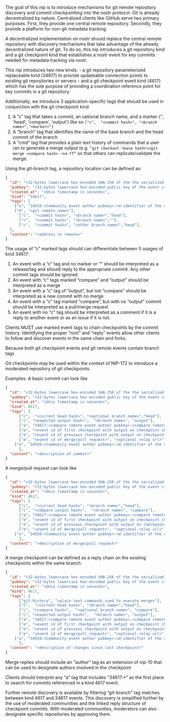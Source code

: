 The goal of this nip is to introduce mechanisms for git remote repository discovery and commit checkpointing into the nostr protocol. Git is already decentralized by nature. Centralized clients like GitHub serve two primary purposes. First, they provide one central remote repository. Secondly, they provide a platform for non-git metadata tracking. 

A decentralized implementation on nostr should replace the central remote repository with discovery mechanisms that take advantage of the already decentralized nature of git. To do so, this nip introduces a git repository kind and a git checkpoint kind that establishes a nostr event for key commits needed for metadata tracking via nostr. 

This nip introduces two new kinds:
    - a git repository parameterized replaceable kind (34617) to provide updateable connection points to existing git repositories or servers
    - and a git checkpoint event kind (4617) which has the sole purpose of providing a coordination reference point for key commits in a git repository.

Additionally, we introduce 3 application-specific tags that should be used in conjunction with the git checkpoint kind
1. A ”c” tag that takes a commit, an optional branch name, and a marker ('', 'head',  'compare', 'output') like so `["c",  "<commit hash>", "<branch name>","<marker>"]`
2. A “branch” tag that identifies the name of the base branch and the head commit of the branch
3. A “cmd” tag that provides a plain text history of commands that a user ran to generate a merge output (e.g. `“git checkout <base hash>\ngit merge <compare hash> —no-ff”` so that others can replicate/validate the merge. 

Using the git-branch tag, a repository location can be defined as:

```json
{
  "id": "<32-bytes lowercase hex-encoded SHA-256 of the the serialized event data>",
  "pubkey": "<32-bytes lowercase hex-encoded public key of the event creator>",
  "created_at": "<Unix timestamp in seconds>",
  "kind": "34617",
  "tags": [
    ["a", "34550:<Community event author pubkey>:<d-identifier of the community>", "<Optional relay url>"],
    ["d", "<git remote name>"],
	  ["c",  "<commit hash>", "<branch name>","head"],
	  ["c",  "<commit hash>", "<branch name>",""],
	  ["c",  "<commit hash>", "<other branch name>","head"],
  ], 
  "content": "<address to remote>"
}
```

The usage of “c” marked tags should can differentiate between 5 usages of kind 34617:
1. An event with a “c” tag and no marker or “” should be interpreted as a release/tag and should reply to the appropriate commit. Any other commit tags should be ignored
2. An event with “c” tags marked “compare” and “output” should be interpreted as a merge
3. An event with a “c” tag of “output”, but not “compare” should be interpreted as a new commit with no merge
4. An event with a “c” tag marked “compare”, but with no “output” commit should be interpreted as a pull/merge request
5. An event with no “c" tag should be interpreted as a comment if it is a reply to another event or as an issue if it is not. 

Clients MUST use marked event tags to chain checkpoints by the commit history. Identifying the proper “root” and “reply” events allow other clients to follow and discover events in the same chain and forks. 

Because both git checkpoint events and git remote events contain branch tags

Git checkpoints may be used within the context of NIP-172 to introduce a moderated repository of git checkpoints. 

Examples:
A basic commit can look like

```json
{
  "id": "<32-bytes lowercase hex-encoded SHA-256 of the the serialized event data>",
  "pubkey": "<32-bytes lowercase hex-encoded public key of the event creator>",
  "created_at": "<Unix timestamp in seconds>",
  "kind": 4617,
  "tags": [
	  ["c",  "<current head hash>", "<optional branch name>","head"],
	  ["c", "<expected output hash>",  "<branch name>", "output"],
	  ["a", "34617:<compare remote event author pubkey>:<compare remote name>"],
	  ["e", "<event id of first checkpoint with output on checkpoint chain>", "<optional relay url>", "root id"],
	  ["e", "<event id of previous checkpoint with output on checkpoint chain>", "<optional relay url>", "reply"],
	  ["e", "<event id of merge/pull request>", "<optional relay url>", "mention"],
    ["a", "34550:<Community event author pubkey>:<d-identifier of the community>", "<Optional relay url>"]
      ], 
  "content": "<description of commit>"
}
```

A merge/pull request can look like

```json
{
  "id": "<32-bytes lowercase hex-encoded SHA-256 of the the serialized event data>",
  "pubkey": "<32-bytes lowercase hex-encoded public key of the event creator>",
  "created_at": "<Unix timestamp in seconds>",
  "kind": 4617,
  "tags": [
	  ["c",  "<current head hash>", "<branch name>","head"],
	  ["c", "<compare output hash>",  "<branch name>", "compare"],
	  ["a", "34617:<compare remote event author pubkey>:<compare remote name>"],
	  ["e", "<event id of first checkpoint with output on checkpoint chain>", "<optional relay url>", "root id"],
	  ["e", "<event id of previous checkpoint with output on checkpoint chain>", "<optional relay url>", "reply"],
	  ["e", "<event id of merge/pull request>", "<optional relay url>", "mention"],
    ["a", "34550:<Community event author pubkey>:<d-identifier of the community>", "<Optional relay url>"]
      ], 
  "content": "<description of merge/pull request>"
}
```

A merge checkpoint can be defined as a reply chain on the existing checkpoints within the same branch.

```json
{
  "id": "<32-bytes lowercase hex-encoded SHA-256 of the the serialized event data>",
  "pubkey": "<32-bytes lowercase hex-encoded public key of the event creator>",
  "created_at": "<Unix timestamp in seconds>",
  "kind": 4617,
  "tags": [
	  ["git-history", "<plain text commands used to execute merge>"],
	  ["c",  "<current head hash>", "<branch name>","head"],
	  ["c", "<compare hash>",  "<optional branch name>", "compare"],
	  ["c", "<expected output hash>",  "<branch name>", "output"],
	  ["a", "34617:<compare remote event author pubkey>:<compare remote name>"],
	  ["e", "<event id of first checkpoint with output on checkpoint chain>", "<optional relay url>", "root id"],
	  ["e", "<event id of previous checkpoint with output on checkpoint chain>", "<optional relay url>", "reply"],
	  ["e", "<event id of merge/pull request>", "<optional relay url>", "mention"],
    ["a", "34550:<Community event author pubkey>:<d-identifier of the community>", "<Optional relay url>"]
      ], 
  "content": "<description of changes since last checkpoint>"
}
```

Merge replies should include an "author" tag as an extension of  nip-10 that can be used to designate authors involved in the checkpoint

Clients should interpret any “a” tag that includes “34617:*” as the first place to search for commits referenced in a kind 4617 event.

Further remote discovery is available by filtering “git-branch” tag matches between kind 4617 and 34617 events. This discovery is simplified further by the use of moderated communities and the linked reply structure of checkpoint commits. With moderated communities, moderators can also designate specific repositories by approving them. 
